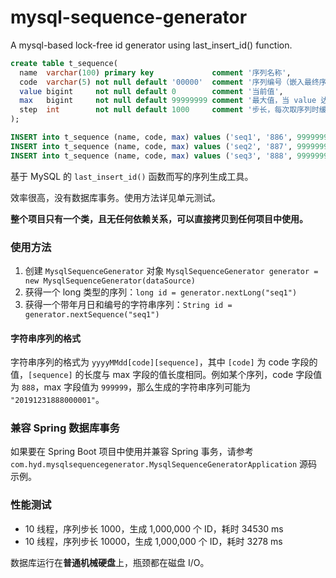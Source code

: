 # mysql-sequence-generator
A mysql-based lock-free id generator using last_insert_id() function.

```sql
create table t_sequence(
  name  varchar(100) primary key             comment '序列名称',
  code  varchar(5) not null default '00000'  comment '序列编号（嵌入最终序列中）',
  value bigint     not null default 0        comment '当前值',
  max   bigint     not null default 99999999 comment '最大值，当 value 达到最大值时重新从 0 开始',
  step  int        not null default 1000     comment '步长，每次取序列时缓存多少，步长越大，数据库访问频率越低'
);

INSERT into t_sequence (name, code, max) values ('seq1', '886', 99999999);
INSERT into t_sequence (name, code, max) values ('seq2', '887', 99999999);
INSERT into t_sequence (name, code, max) values ('seq3', '888', 99999999);
```

基于 MySQL 的 `last_insert_id()` 函数而写的序列生成工具。

效率很高，没有数据库事务。使用方法详见单元测试。

**整个项目只有一个类，且无任何依赖关系，可以直接拷贝到任何项目中使用。**

### 使用方法

1. 创建 `MysqlSequenceGenerator` 对象 `MysqlSequenceGenerator generator = new MysqlSequenceGenerator(dataSource)`
1. 获得一个 long 类型的序列：`long id = generator.nextLong("seq1")`
1. 获得一个带年月日和编号的字符串序列：`String id = generator.nextSequence("seq1")` 

#### 字符串序列的格式

字符串序列的格式为 `yyyyMMdd[code][sequence]`，其中 `[code]` 为 code 字段的值，`[sequence]` 的长度与 max 字段的值长度相同。例如某个序列，code 字段值为 `888`，max 字段值为 `999999`，那么生成的字符串序列可能为 `"20191231888000001"`。

### 兼容 Spring 数据库事务

如果要在 Spring Boot 项目中使用并兼容 Spring 事务，请参考 `com.hyd.mysqlsequencegenerator.MysqlSequenceGeneratorApplication` 源码示例。

### 性能测试

- 10 线程，序列步长  1000，生成 1,000,000 个 ID，耗时 34530 ms
- 10 线程，序列步长 10000，生成 1,000,000 个 ID，耗时  3278 ms

数据库运行在**普通机械硬盘**上，瓶颈都在磁盘 I/O。
